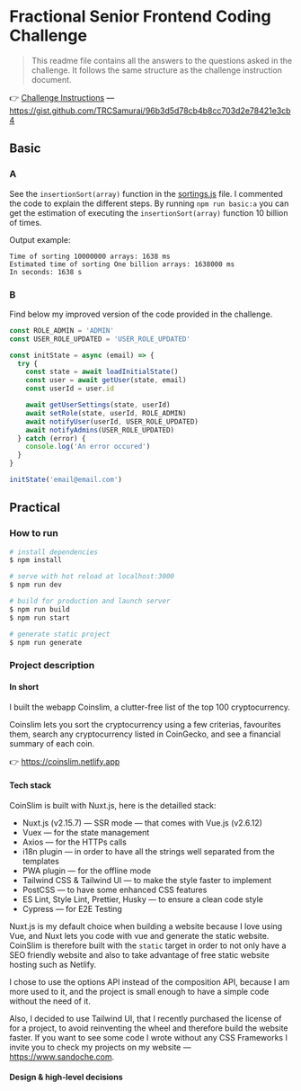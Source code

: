 # Fractional Senior Frontend Coding Challenge

> This readme file contains all the answers to the questions asked in the challenge. It follows the same structure as the challenge instruction document.

👉 [Challenge Instructions](docs/00_Challenge_Instructions/senior-frontend-coding-challenge.md) — https://gist.github.com/TRCSamurai/96b3d5d78cb4b8cc703d2e78421e3cb4

## Basic

### A

See the `insertionSort(array)` function in the [sortings.js](docs/01_Basic_A/sorting.js) file.
I commented the code to explain the different steps. By running `npm run basic:a` you can get the estimation of executing the `insertionSort(array)` function 10 billion of times.

Output example:

```
Time of sorting 10000000 arrays: 1638 ms
Estimated time of sorting One billion arrays: 1638000 ms
In seconds: 1638 s
```

### B

Find below my improved version of the code provided in the challenge.

```js
const ROLE_ADMIN = 'ADMIN'
const USER_ROLE_UPDATED = 'USER_ROLE_UPDATED'

const initState = async (email) => {
  try {
    const state = await loadInitialState()
    const user = await getUser(state, email)
    const userId = user.id

    await getUserSettings(state, userId)
    await setRole(state, userId, ROLE_ADMIN)
    await notifyUser(userId, USER_ROLE_UPDATED)
    await notifyAdmins(USER_ROLE_UPDATED)
  } catch (error) {
    console.log('An error occured')
  }
}

initState('email@email.com')
```

## Practical

### How to run

```bash
# install dependencies
$ npm install

# serve with hot reload at localhost:3000
$ npm run dev

# build for production and launch server
$ npm run build
$ npm run start

# generate static project
$ npm run generate
```

### Project description

#### In short

I built the webapp Coinslim, a clutter-free list of the top 100 cryptocurrency.

Coinslim lets you sort the cryptocurrency using a few criterias, favourites them, search any cryptocurrency listed in CoinGecko, and see a financial summary of each coin.

👉 https://coinslim.netlify.app

#### Tech stack

CoinSlim is built with Nuxt.js, here is the detailled stack:

- Nuxt.js (v2.15.7) — SSR mode — that comes with Vue.js (v2.6.12)
- Vuex — for the state management
- Axios — for the HTTPs calls
- i18n plugin — in order to have all the strings well separated from the templates
- PWA plugin — for the offline mode
- Tailwind CSS & Tailwind UI — to make the style faster to implement
- PostCSS — to have some enhanced CSS features
- ES Lint, Style Lint, Prettier, Husky — to ensure a clean code style
- Cypress — for E2E Testing

Nuxt.js is my default choice when building a website because I love using Vue, and Nuxt lets you code with vue and generate the static website. CoinSlim is therefore built with the `static` target in order to not only have a SEO friendly website and also to take advantage of free static website hosting such as Netlify.

I chose to use the options API instead of the composition API, because I am more used to it, and the project is small enough to have a simple code without the need of it.

Also, I decided to use Tailwind UI, that I recently purchased the license of for a project, to avoid reinventing the wheel and therefore build the website faster. If you want to see some code I wrote without any CSS Frameworks I invite you to check my projects on my website — https://www.sandoche.com.

#### Design & high-level decisions
